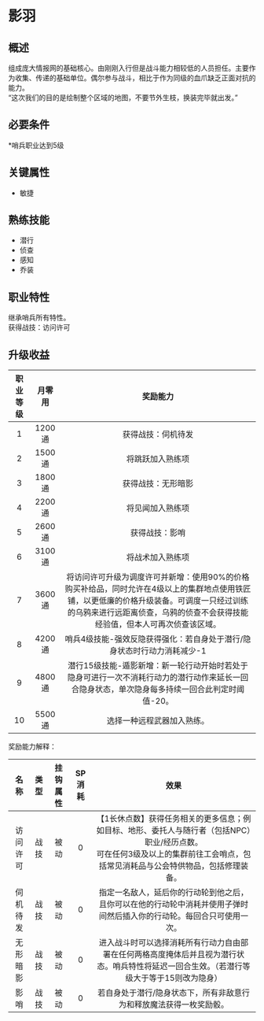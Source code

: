 # 影羽

## 概述

组成庞大情报网的基础核心。由刚刚入行但是战斗能力相较低的人员担任。主要作为收集、传递的基础单位。偶尔参与战斗，相比于作为同级的血爪缺乏正面对抗的能力。<br>“这次我们的目的是绘制整个区域的地图，不要节外生枝，换装完毕就出发。”

## 必要条件

*哨兵职业达到5级

## 关键属性

* 敏捷

## 熟练技能

* 潜行
* 侦查
* 感知
* 乔装
  
## 职业特性

继承哨兵所有特性。<br>获得战技：访问许可

## 升级收益

职业等级|月零用|奖励能力
:--:|:--:|:--:
1|1200通|获得战技：伺机待发
2|1500通|将跳跃加入熟练项
3|1800通|获得战技：无形暗影 
4|2200通|将见闻加入熟练项
5|2600通|获得战技：影哨
6|3100通|将战术加入熟练项
7|3600通|将访问许可升级为调度许可并新增：使用90%的价格购买补给品，同时允许在4级以上的集群地点使用铁匠铺，以更低廉的价格升级装备。可调度一只经过训练的乌鸦来进行远距离侦查，乌鸦的侦查不会获得技能经验值，但本人可再次侦查该区域。
8|4200通|哨兵4级技能-强效反隐获得强化：若自身处于潜行/隐身状态时行动力消耗减少-1
9|4800通|潜行15级技能-遁影新增：新一轮行动开始时若处于隐身可进行一次不消耗行动力的潜行动作来延长一回合隐身状态，单次隐身每多持续一回合此判定时阈值-20。
10|5500通|选择一种远程武器加入熟练。

奖励能力解释：

名称|类型|挂钩属性|SP消耗|效果
:--:|:--:|:--:|:--:|:--:
访问许可|战技|被动|0|【1长休点数】获得任务相关的更多信息；例如目标、地形、委托人与随行者（包括NPC）职业/经历点数。<br>可在任何3级及以上的集群前往工会哨点，包括常见消耗品与公会特供物品，包括修理装备。
伺机待发|战技|被动|0|指定一名敌人，延后你的行动轮到他之后，且你可以在他的行动轮中消耗并使用子弹时间然后插入你的行动轮。每回合只可使用一次。
无形暗影|战技|被动|0|进入战斗时可以选择消耗所有行动力自由部署在任何两格高度掩体后并且视为潜行状态。哨兵特性将延迟一回合生效。（若潜行等级大于等于15则改为隐身）
影哨|战技|被动|0|若自身处于潜行/隐身状态下，所有非敌意行为和释放魔法获得一枚奖励骰。

